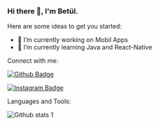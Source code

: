### Hi there 👋, I'm Betül.


Here are some ideas to get you started:

- 🔭 I’m currently working on Mobil Apps
- 🌱 I’m currently learning Java and React-Native 



Connect with me:

[![Github Badge](https://img.shields.io/badge/-Github-000?style=quare&labelColor=000&logo=Github&logoColor=white&link=link)](https://github.com/betussozgen) 

[![Instagram Badge](https://img.shields.io/badge/-Instagram-C13584?style=flat-quare&labelColor=C13584&logo=instagram&logoColor=white&link=link)](link) 





Languages and Tools:










![Github stats 1](https://github-readme-stats.vercel.app/api?username=betussozgen&show_icons=true&theme=gradient) 

